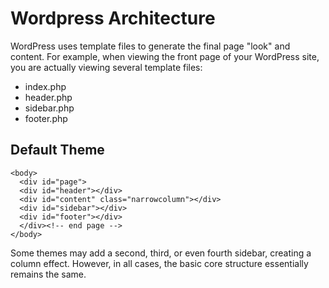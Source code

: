 # Wordpress Architecture

WordPress uses template files to generate the final page "look" and content. 
For example, when viewing the front page of your WordPress site, you are actually viewing several template files:

- index.php
- header.php
- sidebar.php
- footer.php

## Default Theme

```
<body>
  <div id="page">
  <div id="header"></div>
  <div id="content" class="narrowcolumn"></div>
  <div id="sidebar"></div>
  <div id="footer"></div>
  </div><!-- end page -->
</body>
```

Some themes may add a second, third, or even fourth sidebar, creating a column effect. 
However, in all cases, the basic core structure essentially remains the same.

